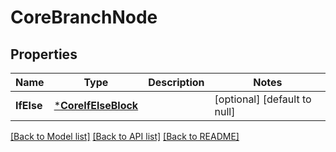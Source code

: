# CoreBranchNode

## Properties
Name | Type | Description | Notes
------------ | ------------- | ------------- | -------------
**IfElse** | [***CoreIfElseBlock**](coreIfElseBlock.md) |  | [optional] [default to null]

[[Back to Model list]](../README.md#documentation-for-models) [[Back to API list]](../README.md#documentation-for-api-endpoints) [[Back to README]](../README.md)


